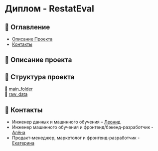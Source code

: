 # Диплом - RestatEval


## :cookie: Оглавление
- [Описание Проекта](#описание-проекта)
- [Контакты](#контакты)

## :cookie: Описание проекта

## :cookie: Структура проекта
📁 [main_folder](main_folder)  
📁 [raw_data](raw_data)

## :cookie: Контакты
- Инженер данных и машинного обучения – [Леонид](https://github.com/barbarossk1n)
- Инженер машинного обучения и фронтенд/бэкенд-разработчик - [Алёна]()
- Продакт-менеджер, маркетолог и фронтенд-разработчик - [Екатерина]()
